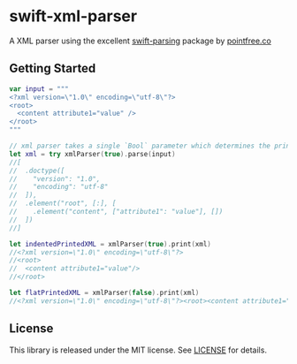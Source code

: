 # swift-xml-parser

A XML parser using the excellent [swift-parsing][swift-parsing] package by [pointfree.co][pointfree]

## Getting Started

```swift
var input = """
<?xml version=\"1.0\" encoding=\"utf-8\"?>
<root>
  <content attribute1="value" />
</root>
"""

// xml parser takes a single `Bool` parameter which determines the printing mode (with or without newlines/indentation)
let xml = try xmlParser(true).parse(input)
//[
//  .doctype([
//    "version": "1.0", 
//    "encoding": "utf-8"
//  ]), 
//  .element("root", [:], [
//    .element("content", ["attribute1": "value"], [])
//  ])
//]

let indentedPrintedXML = xmlParser(true).print(xml)
//<?xml version=\"1.0\" encoding=\"utf-8\"?>
//<root>
//  <content attribute1="value"/>
//</root>

let flatPrintedXML = xmlParser(false).print(xml)
//<?xml version=\"1.0\" encoding=\"utf-8\"?><root><content attribute1="value"/></root>
```

## License

This library is released under the MIT license. See [LICENSE](LICENSE) for details.

[swift-parsing]: https://github.com/pointfreeco/swift-parsing
[pointfree]: https://pointfree.co
